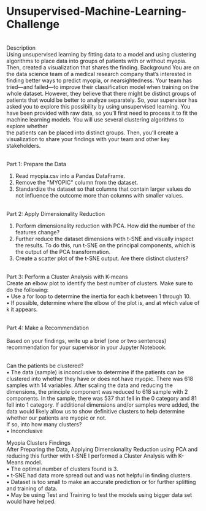 # Unsupervised-Machine-Learning-Challenge
<br>Description<br>
Using unsupervised learning by fitting data to a model and using clustering algorithms to place data into groups of patients with or without myopia. Then, created a visualization that shares the finding.
Background
You are on the data science team of a medical research company that’s interested in finding better ways to predict myopia, or nearsightedness. Your team has tried—and failed—to improve their classification model when training on the whole dataset. However, they believe that there might be distinct groups of patients that would be better to analyze separately. So, your supervisor has asked you to explore this possibility by using unsupervised learning.
You have been provided with raw data, so you’ll first need to process it to fit the machine learning models. You will use several clustering algorithms to explore whether<br> the patients can be placed into distinct groups. Then, you’ll create a visualization to share your findings with your team and other key stakeholders.

<br>Part 1: Prepare the Data<br>
1.	Read myopia.csv into a Pandas DataFrame.<br>
2.	Remove the "MYOPIC" column from the dataset.<br>
3.	Standardize the dataset so that columns that contain larger values do not influence the outcome more than columns with smaller values.<br>

<br>Part 2: Apply Dimensionality Reduction<br>
1.	Perform dimensionality reduction with PCA. How did the number of the features change?
2.	Further reduce the dataset dimensions with t-SNE and visually inspect the results. To do this, run t-SNE on the principal components, which is the output of the PCA transformation.
3.	Create a scatter plot of the t-SNE output. Are there distinct clusters?<br>

<br>Part 3: Perform a Cluster Analysis with K-means<br>
Create an elbow plot to identify the best number of clusters. Make sure to do the following:<br>
•	Use a for loop to determine the inertia for each k between 1 through 10.<br>
•	If possible, determine where the elbow of the plot is, and at which value of k it appears.<br>

<br>Part 4: Make a Recommendation<br>
<br>Based on your findings, write up a brief (one or two sentences) recommendation for your supervisor in your Jupyter Notebook.<br>

<br>Can the patients be clustered?<br>
•	The data (sample) is inconclusive to determine if the patients can be clustered into whether they have or does not have myopic. There was 618 samples with 14 variables. After scaling the data and reducing the dimensions, the principle component was reduced to 618 sample with 2 components. In the sample, there was 537 that fell in the 0 category and 81 fell into 1 category. If additional dimensions and/or samples were added, the data would likely allow us to show definitive clusters to help determine whether our patients are myopic or not.
<br>If so, into how many clusters?<br>
•	Inconclusive<br>

Myopia Clusters Findings<br>
After Preparing the Data, Applying Dimensionality Reduction using PCA and reducing this further with t-SNE I performed a Cluster Analysis with K-Means model.<br>
•	The optimal number of clusters found is 3.<br>
•	t-SNE had data more spread out and was not helpful in finding clusters.<br>
•	Dataset is too small to make an accurate prediction or for further splitting and training of data.<br>
•	May be using Test and Training to test the models using bigger data set would have helped.<br>

